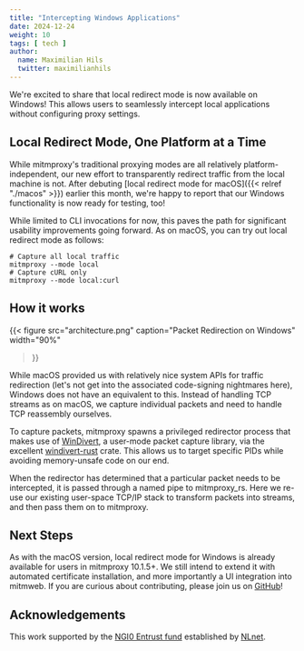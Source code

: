 ```yaml
---
title: "Intercepting Windows Applications"
date: 2024-12-24
weight: 10
tags: [ tech ]
author:
  name: Maximilian Hils
  twitter: maximilianhils
---
```


We're excited to share that local redirect mode is now available on Windows! This allows users
to seamlessly intercept local applications without configuring proxy settings.

<!--more-->

## Local Redirect Mode, One Platform at a Time

While mitmproxy's traditional proxying modes are all relatively platform-independent, 
our new effort to transparently redirect traffic from the local machine is not.
After debuting [local redirect mode for macOS]({{< relref "./macos" >}}) earlier this month,
we're happy to report that our Windows functionality is now ready for testing, too!

While limited to CLI invocations for now, this paves the path for significant usability improvements 
going forward. As on macOS, you can try out local redirect mode as follows:

```shell
# Capture all local traffic
mitmproxy --mode local
# Capture cURL only
mitmproxy --mode local:curl
```

## How it works

{{<
figure src="architecture.png"
caption="Packet Redirection on Windows"
width="90%"
>}}


While macOS provided us with relatively nice system APIs
for traffic redirection (let's not get into the associated code-signing nightmares here),
Windows does not have an equivalent to this. Instead of handling TCP streams as on macOS, 
we capture individual packets and need to handle TCP reassembly ourselves.

To capture packets, mitmproxy spawns a privileged redirector process that makes use of [WinDivert], 
a user-mode packet capture library, via the excellent [windivert-rust] crate.
This allows us to target specific PIDs while avoiding memory-unsafe code on our end.

When the redirector has determined that a particular packet needs to be intercepted, 
it is passed through a named pipe to mitmproxy_rs. Here we re-use our existing user-space 
TCP/IP stack to transform packets into streams, and then pass them on to mitmproxy.

[WinDivert]: https://reqrypt.org/windivert.html
[windivert-rust]: https://github.com/Rubensei/windivert-rust

## Next Steps

As with the macOS version, local redirect mode for Windows is already available for users in mitmproxy 10.1.5+.
We still intend to extend it with automated certificate installation, and more importantly a UI
integration into mitmweb. If you are curious about contributing, please join us on [GitHub]!

[GitHub]: https://github.com/mitmproxy/mitmproxy/issues/6531

## Acknowledgements

This work supported by the [NGI0 Entrust fund] established by [NLnet].

[NGI0 Entrust fund]: https://nlnet.nl/entrust/
[NLnet]: https://nlnet.nl/
